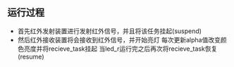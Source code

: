 ## 运行过程
+ 首先红外发射装置进行发射红外信号，并且将该任务挂起(suspend)
+ 然后红外接收装置将会接收到红外信号，并开始亮灯 每次更新alpha值改变颜色亮度并将recieve_task挂起 当led_r运行完之后再次将recieve_task恢复(resume)
